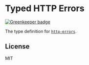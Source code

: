 # Typed HTTP Errors

[![Greenkeeper badge](https://badges.greenkeeper.io/types/npm-throat.svg)](https://greenkeeper.io/)

The type definition for [`http-errors`](https://github.com/jshttp/http-errors).

## License

MIT

